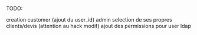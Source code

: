 TODO:

creation customer (ajout du user_id)
admin selection de ses propres clients/devis (attention au hack modif)
ajout des permissions pour user
ldap
